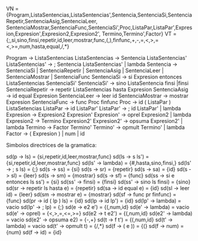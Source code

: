 VN = {Program,ListaSentencias,ListaSentencias',Sentencia,SentenciaSi,SentenciaRepetir,SentenciaAsig,SentenciaLeer,
SentenciaMostrar,SentenciaFunc,SentenciaSi',Proc,ListaPar,ListaPar',Expresion,Expresion',Expresion2,Expresion2',
Termino,Termino',Factor}
VT = {;,si,sino,finsi,repetir,id,leer,mostrar,func,(,),finfunc,+,-,=,<,>,=<,>=,num,hasta,equal,/,*}


Program → ListaSentencias
ListaSentencias → Sentencia ListaSentencias'
ListaSentencias' → ; Sentencia ListaSentencias'
| lambda
Sentencia → SentenciaSi
| SentenciaRepetir
| SentenciaAsig
| SentenciaLeer
| SentenciaMostrar
| SentenciaFunc
SentenciaSi → si Expresion entonces ListaSentencias SentenciaSi'
SentenciaSi' → sino ListaSentencia finsi
|finsi
SentenciaRepetir → repetir ListaSentencias hasta Expresion
SentenciaAsig → id equal Expresion
SentenciaLeer → leer id
SentenciaMostrar → mostrar Expresion
SentenciaFunc → func Proc finfunc
Proc → id ( ListaPar ) ListaSetencias
ListaPar → id ListaPar'
ListaPar' → ; id ListaPar'
| lambda
Expresion → Expresion2 Expresion'
Expresion' → oprel Expresion2
| lambda
Expresion2 → Termino Expresion2'
Expresion2' → opsuma Expresion2'
| lambda
Termino → Factor Termino'
Termino' → opmult Termino'
| lambda
Factor → ( Expresion )
| num 
| id


Simbolos directrices de la gramatica:

sd(p -> ls) = {si,repetir,id,leer,mostrar,func}
sd(ls -> s ls') = {si,repetir,id,leer,mostrar,func}
sd(ls' -> lambda) = {#,hasta,sino,finsi,}
sd(ls' -> ; s ls) = {;}
sd(s -> ss) = {si}
sd(s -> sr) = {repetir}
sd(s -> sa) = {id}
sd(s -> sl) = {leer}
sd(s -> sm) = {mostrar}
sd(s -> sf) = {func}
sd(ss -> si e entonces ls ss') = {si}
sd(ss' -> finsi) = {finsi}
sd(ss' -> sino ls finsi) = {sino}
sd(sr -> repetir ls hasta e) = {repetir}
sd(sa -> id equal e) =  {id}
sd(sl -> leer id) =  {leer}
sd(sm -> mostrar e) =  {mostrar}
sd(sf -> func pr finfunc) =  {func}
sd(pr -> id ( lp ) ls) =  {id}
sd(lp -> id lp') =  {id}
sd(lp' -> lambda) =  vacio
sd(lp' -> ; lp) =  {;}
sd(e -> e2 e') =  {(,num,id}
sd(e' -> lambda) =  vacio
sd(e' -> oprel) =  {<,>,=,<=,>=}
sd(e2 -> t e2') =  {(,num,id}
sd(e2' -> lambda) =  vacio
sd(e2' -> opsuma e2) =  {-,+}
sd(t -> f t') =  {(,num,id}
sd(t' -> lambda) =  vacio
sd(t' -> opmult t) =  {/,*}
sd(f -> ( e )) =  {(}
sd(f -> num) = {num}
sd(f -> id) = {id}